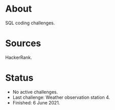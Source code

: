 # About
SQL coding challenges.

# Sources
HackerRank.

# Status
- No active challenges.
- Last challenge: Weather observation station 4.
- Finished: 6 June 2021.

